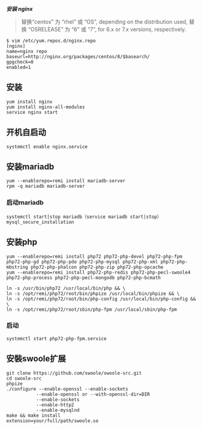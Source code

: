 ***安装 nginx***
>替换“centos” 为 “rhel” 或 “OS”, depending on the distribution used, 替换 “OSRELEASE” 为 “6” 或 “7”, for 6.x or 7.x versions, respectively.
```
$ vim /etc/yum.repos.d/nginx.repo
[nginx]
name=nginx repo
baseurl=http://nginx.org/packages/centos/8/$basearch/
gpgcheck=0
enabled=1
```
## 安装
```
yum install nginx
yum install nginx-all-modules
service nginx start
```
## 开机自启动
```angular2
systemctl enable nginx.service
```
## 安装mariadb
```
yum --enablerepo=remi install mariadb-server
rpm -q mariadb mariadb-server
```
### 启动mariadb
```
systemctl start|stop mariadb（service mariadb start|stop）
mysql_secure_installation
```
## 安装php
```
yum --enablerepo=remi install php72 php72-php-devel php72-php-fpm php72-php-gd php72-php-pdo php72-php-mysql php72-php-xml php72-php-mbstring php72-php-phalcon php72-php-zip php72-php-opcache
yum --enablerepo=remi install php72-php-redis php72-php-pecl-swoole4  php72-php-process php72-php-pecl-mongodb php72-php-bcmath

ln -s /usr/bin/php72 /usr/local/bin/php && \
ln -s /opt/remi/php72/root/bin/phpize /usr/local/bin/phpize && \
ln -s /opt/remi/php72/root/bin/php-config /usr/local/bin/php-config && \
ln -s /opt/remi/php72/root/sbin/php-fpm /usr/local/sbin/php-fpm
```
### 启动
```
systemctl start php72-php-fpm.service
```
## 安裝swoole扩展
```
git clone https://github.com/swoole/swoole-src.git
cd swoole-src
phpize
./configure --enable-openssl --enable-sockets
           --enable-openssl or --with-openssl-dir=DIR
           --enable-sockets
           --enable-http2
           --enable-mysqlnd
make && make install
extension=your/full/path/swoole.so
```